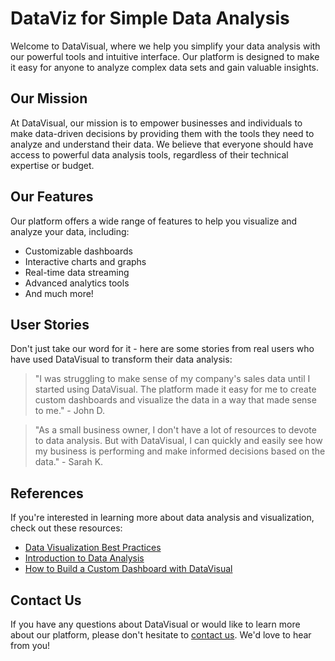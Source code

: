 <!--font:Poppins-->

# DataViz for Simple Data Analysis

Welcome to DataVisual, where we help you simplify your data analysis with our powerful tools and intuitive interface. Our platform is designed to make it easy for anyone to analyze complex data sets and gain valuable insights.

## Our Mission

At DataVisual, our mission is to empower businesses and individuals to make data-driven decisions by providing them with the tools they need to analyze and understand their data. We believe that everyone should have access to powerful data analysis tools, regardless of their technical expertise or budget.

## Our Features

Our platform offers a wide range of features to help you visualize and analyze your data, including:

- Customizable dashboards
- Interactive charts and graphs
- Real-time data streaming
- Advanced analytics tools
- And much more!

## User Stories

Don't just take our word for it - here are some stories from real users who have used DataVisual to transform their data analysis:

> "I was struggling to make sense of my company's sales data until I started using DataVisual. The platform made it easy for me to create custom dashboards and visualize the data in a way that made sense to me." - John D.

> "As a small business owner, I don't have a lot of resources to devote to data analysis. But with DataVisual, I can quickly and easily see how my business is performing and make informed decisions based on the data." - Sarah K.

## References

If you're interested in learning more about data analysis and visualization, check out these resources:

- [Data Visualization Best Practices](#)
- [Introduction to Data Analysis](#)
- [How to Build a Custom Dashboard with DataVisual](#)

## Contact Us

If you have any questions about DataVisual or would like to learn more about our platform, please don't hesitate to [contact us](#). We'd love to hear from you!

<!--

Write me content for website with wallpaper which alt text is:

"An abstract illustration of a data visualization, with sleek and modern graphics and a minimalist color scheme."

The name/title of the page should not be 1:1 copy of the alt text but rather a real content of the website which is using this wallpaper.

- Use markdown format 
- Start with heading
- Heading should be short and concise
- The content should look like a real website 
- The website should not be about the wallpaper, wallpaper is just a related background
- Heading should be contain work "wallpaper" or "background"
- Include real sections like references, contact, user stories, etc. use things relevant to the page purpose.
- Feel free to use structure like headings, bullets, numbering, blockquotes, paragraphs, horizontal lines, etc.
- You can use formatting like bold or _italic_
- You can include UTF-8 emojis
- Links should be only #hash anchors (and you can refer to the document itself)
- Do not include images


---


# DataVisual - Simplify Your Data Analysis

Welcome to DataVisual, where we help you simplify your data analysis with our powerful tools and intuitive interface. Our platform is designed to make it easy for anyone to analyze complex data sets and gain valuable insights.

## Our Mission

At DataVisual, our mission is to empower businesses and individuals to make data-driven decisions by providing them with the tools they need to analyze and understand their data. We believe that everyone should have access to powerful data analysis tools, regardless of their technical expertise or budget.

## Our Features

Our platform offers a wide range of features to help you visualize and analyze your data, including:

- Customizable dashboards
- Interactive charts and graphs
- Real-time data streaming
- Advanced analytics tools
- And much more!

## User Stories

Don't just take our word for it - here are some stories from real users who have used DataVisual to transform their data analysis:

> "I was struggling to make sense of my company's sales data until I started using DataVisual. The platform made it easy for me to create custom dashboards and visualize the data in a way that made sense to me." - John D.

> "As a small business owner, I don't have a lot of resources to devote to data analysis. But with DataVisual, I can quickly and easily see how my business is performing and make informed decisions based on the data." - Sarah K.

## References

If you're interested in learning more about data analysis and visualization, check out these resources:

- [Data Visualization Best Practices](#)
- [Introduction to Data Analysis](#)
- [How to Build a Custom Dashboard with DataVisual](#)

## Contact Us

If you have any questions about DataVisual or would like to learn more about our platform, please don't hesitate to [contact us](#). We'd love to hear from you!


---


Write me a Google font which is best fitting for the website.

Pick from the list:
- Inter
- Cormorant Garamond
- Raleway
- Lobster
- Montserrat
- Creepster
- Orbitron
- Poppins
- Playfair Display
- Cinzel Decorative
- Exo 2
- Alegreya
- Lato
- Futura
- IBM Plex Sans
- Barlow Condensed
- Cinzel
- Open Sans
- Cabin
- Roboto
- Great Vibes
- Dancing Script


Write just the font name nothing else.


---


Poppins

-->
